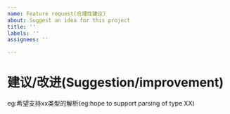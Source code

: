 ```yaml
---
name: Feature request(合理性建议)
about: Suggest an idea for this project
title: ''
labels: ''
assignees: ''

---
```


# 建议/改进(Suggestion/improvement)
eg:希望支持xx类型的解析(eg:hope to support parsing of type XX)
